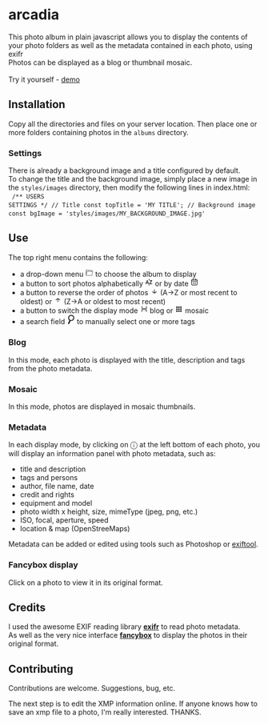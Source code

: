 # arcadia
This photo album in plain javascript allows you to display the contents of your photo folders as well as the metadata contained in each photo, using exifr<br />
Photos can be displayed as a blog or thumbnail mosaic.
<br /><br />
Try it yourself - <a href="http://arcadia.lbpu3811.odns.fr" target="_blank">demo</a>
<br />
## Installation
Copy all the directories and files on your server location.
Then place one or more folders containing photos in the <code>albums</code> directory.

### Settings
There is already a background image and a title configured by default.<br />
To change the title and the background image, simply place a new image in the <code>styles/images</code> directory, then modify the following lines in index.html: <br />
<code>
/** USERS SETTINGS  */
// Title
const topTitle = 'MY TITLE';
// Background image
const bgImage = 'styles/images/MY_BACKGROUND_IMAGE.jpg'
</code>

## Use
The top right menu contains the following:
<ul>
<li>a drop-down menu <img src="icons/dossier.jpg" width="16" /> to choose the album to display</li>
<li>a button to sort photos alphabetically <img src="icons/alpha.jpg" width="16" /> or by date <img src="icons/calendar.jpg" width="16" /></li>
<li>a button to reverse the order of photos <img src="icons/arrowDown.jpg" width="16" /> (A->Z or most recent to oldest) or <img src="icons/arrowUp.jpg" width="16" /> (Z->A or oldest to most recent)</li>
<li>a button to switch the display mode <img src="icons/icon-blog.jpg" width="16" /> blog or <img src="icons/thumbnail-icon-18.jpg" width="16" /> mosaic</li>
<li>a search field <img src="icons/search.jpg" width="16" /> to manually select one or more tags</li>
</ul>

### Blog
In this mode, each photo is displayed with the title, description and tags from the photo metadata.

### Mosaic
In this mode, photos are displayed in mosaic thumbnails.

### Metadata
In each display mode, by clicking on &#9432; at the left bottom of each photo, you will display an information panel with photo metadata, such as:
<ul>
    <li>title and description</li>
    <li>tags and persons</li>
    <li>author, file name, date</li>
    <li>credit and rights</li>
    <li>equipment and model</li>
    <li>photo width x height, size, mimeType (jpeg, png, etc.)</li>
    <li>ISO, focal, aperture, speed</li>
    <li>location & map (OpenStreeMaps)</li>
</ul>

Metadata can be added or edited using tools such as Photoshop or <a href="https://exiftool.org/gui/" target="_blank">exiftool</a>.

### Fancybox display
Click on a photo to view it in its original format.

## Credits
I used the awesome EXIF reading library <b><a href="https://github.com/MikeKovarik/exifr">exifr</a></b> to read photo metadata.<br />
As well as the very nice interface <b><a href="https://fancyapps.com/fancybox/">fancybox</a></b> to display the photos in their original format.

## Contributing

Contributions are welcome. Suggestions, bug, etc.<br />

The next step is to edit the XMP information online. If anyone knows how to save an xmp file to a photo, I'm really interested. THANKS.
